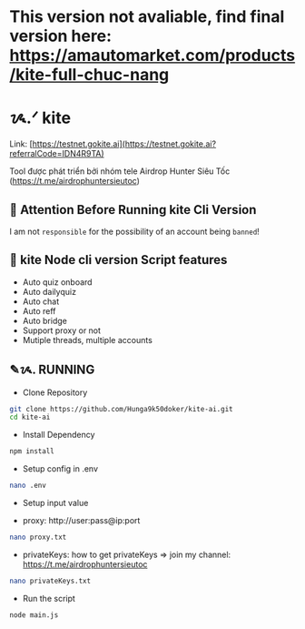 # This version not avaliable, find final version here: https://amautomarket.com/products/kite-full-chuc-nang

# ᝰ.ᐟ kite

Link: [https://testnet.gokite.ai](https://testnet.gokite.ai?referralCode=IDN4R9TA)

Tool được phát triển bởi nhóm tele Airdrop Hunter Siêu Tốc (https://t.me/airdrophuntersieutoc)

## 🚨 Attention Before Running kite Cli Version

I am not `responsible` for the possibility of an account being `banned`!

## 📎 kite Node cli version Script features

- Auto quiz onboard
- Auto dailyquiz
- Auto chat
- Auto reff
- Auto bridge
- Support proxy or not
- Mutiple threads, multiple accounts

## ✎ᝰ. RUNNING

- Clone Repository

```bash
git clone https://github.com/Hunga9k50doker/kite-ai.git
cd kite-ai
```

- Install Dependency

```bash
npm install
```

- Setup config in .env

```bash
nano .env
```

- Setup input value

* proxy: http://user:pass@ip:port

```bash
nano proxy.txt
```

- privateKeys: how to get privateKeys => join my channel: https://t.me/airdrophuntersieutoc

```bash
nano privateKeys.txt
```

- Run the script

```bash
node main.js
```
